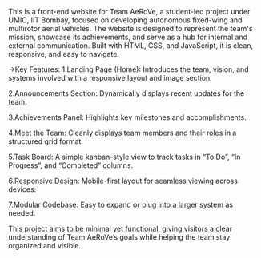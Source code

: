This is a front-end website for Team AeRoVe, a student-led project under UMIC, IIT Bombay, focused on developing autonomous fixed-wing and multirotor aerial vehicles. The website is designed to represent the team's mission, showcase its achievements, and serve as a hub for internal and external communication. Built with HTML, CSS, and JavaScript, it is clean, responsive, and easy to navigate.

->Key Features:
1.Landing Page (Home): Introduces the team, vision, and systems involved with a responsive layout and image section.

2.Announcements Section: Dynamically displays recent updates for the team.

3.Achievements Panel: Highlights key milestones and accomplishments.

4.Meet the Team: Cleanly displays team members and their roles in a structured grid format.

5.Task Board: A simple kanban-style view to track tasks in “To Do”, “In Progress”, and “Completed” columns.

6.Responsive Design: Mobile-first layout for seamless viewing across devices.

7.Modular Codebase: Easy to expand or plug into a larger system as needed.

This project aims to be minimal yet functional, giving visitors a clear understanding of Team AeRoVe’s goals while helping the team stay organized and visible.
